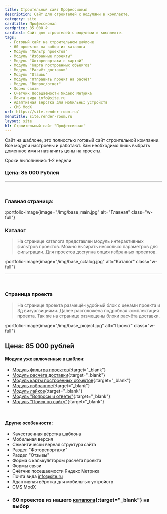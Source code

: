 ```yaml
---
title: Строительный сайт Профессионал
description: Сайт для строителей с модулями в комплекте.
category: site
cardtitle: Профессионал
cardprice: 85 000 ₽
cardtext: Сайт для строителей с модулями в комплекте.
tags:
  - Готовый сайт на строительном шаблоне
  - 60 проектов на выбор из каталога
  - Модуль "Фильтр проектов"
  - Модуль "Избранные проекты"
  - Модуль "Фоторепортажи с картой"
  - Модуль "Карта построенных объектов"
  - Модуль "Расчёт доставки"
  - Модуль "Отзывы"
  - Модуль "Отправить проект на расчёт"
  - Модуль "Вопрос/ответ"
  - Формы связи
  - Счётчик посещаемости Яндекс Метрика
  - Почта вида info@site.ru
  - Адаптивная вёрстка для мобильных устройств
  - CMS ModX
url: https://site.render-room.ru/
menutitle: site.render-room.ru
layout: site
h1: Строительный сайт "Профессионал"
---
```

Сайт на шаблоне, это полностью готовый сайт строительной компании. Все модули настроены и работают. Вам необходимо лишь
выбрать доменное имя и назначить цены на проекты.

Сроки выполнения: 1-2 недели

### Цена: 85 000 Рублей

---
<br>

### Главная страница:

:portfolio-image{image="/img/base_main.jpg" alt="Главная" class="w-full"}
<br>

### Каталог

>На странице каталога представлен модуль интерактивных фильтров проектов.
Можно выбирать несколько параметров для фильтрации. Для проектов доступна опция избранных проектов.

:portfolio-image{image="/img/base_catalog.jpg" alt="Каталог" class="w-full"}
 
---

<br>


### Страница проекта

>На странице проекта размещён удобный блок с ценами проекта и 3д визуалзициями. Далее расположена подробная комплектация
проекта. Так же на странице размещены блоки расчёта доставки.  
 
:portfolio-image{image="/img/base_project.jpg" alt="Проект" class="w-full"}

## Цена: 85 000 рублей

#### Модули уже включенные в шаблон:

* [Модуль фильтра проектов](/modules/filter){:target="_blank"}
* [Модуль расчёта доставки](/modules/dostavka){:target="_blank"}
* [Модуль карты построенных объектов](/modules/fotomap){:target="_blank"}
* [Модуль избранное](/modules/favorites){:target="_blank"}
* [Модуль лайков](/modules/filter){:target="_blank"}
* [Модуль "Вопросы и ответы"](/modules/faq){:target="_blank"}
* [Модуль "Поиск по сайту"](/modules/poisk){:target="_blank"}

<br>

#### Другие особенности:

- Качественная вёрстка шаблона
- Мобильная версия
- Семантически верная структура сайта
- Раздел "Фоторепортажи"
- Раздел "Отзывы"
- Форма с калькулятором расчёта проекта
- Формы связи
- Счётчик посещаемости Яндекс Метрика
- Почта вида info@site.ru
- Адаптивная вёрстка для мобильных устройств
- CMS ModX
- ### 60 проектов из нашего [каталога](https://3d.render-room.ru/projects/){:target="_blank"} на выбор
